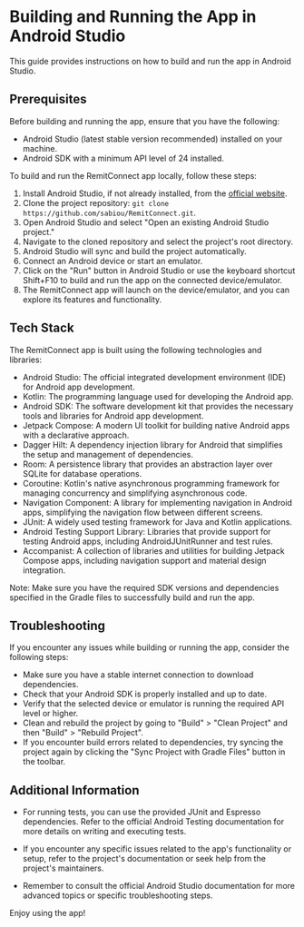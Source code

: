 # Building and Running the App in Android Studio

This guide provides instructions on how to build and run the app in Android Studio.

## Prerequisites

Before building and running the app, ensure that you have the following:

- Android Studio (latest stable version recommended) installed on your machine.
- Android SDK with a minimum API level of 24 installed.

To build and run the RemitConnect app locally, follow these steps:

1. Install Android Studio, if not already installed, from the [official website](https://developer.android.com/studio).
2. Clone the project repository: `git clone https://github.com/sabiou/RemitConnect.git`.
3. Open Android Studio and select "Open an existing Android Studio project."
4. Navigate to the cloned repository and select the project's root directory.
5. Android Studio will sync and build the project automatically.
6. Connect an Android device or start an emulator.
7. Click on the "Run" button in Android Studio or use the keyboard shortcut Shift+F10 to build and run the app on the connected device/emulator.
8. The RemitConnect app will launch on the device/emulator, and you can explore its features and functionality.

## Tech Stack

The RemitConnect app is built using the following technologies and libraries:

- Android Studio: The official integrated development environment (IDE) for Android app development.
- Kotlin: The programming language used for developing the Android app.
- Android SDK: The software development kit that provides the necessary tools and libraries for Android app development.
- Jetpack Compose: A modern UI toolkit for building native Android apps with a declarative approach.
- Dagger Hilt: A dependency injection library for Android that simplifies the setup and management of dependencies.
- Room: A persistence library that provides an abstraction layer over SQLite for database operations.
- Coroutine: Kotlin's native asynchronous programming framework for managing concurrency and simplifying asynchronous code.
- Navigation Component: A library for implementing navigation in Android apps, simplifying the navigation flow between different screens.
- JUnit: A widely used testing framework for Java and Kotlin applications.
- Android Testing Support Library: Libraries that provide support for testing Android apps, including AndroidJUnitRunner and test rules.
- Accompanist: A collection of libraries and utilities for building Jetpack Compose apps, including navigation support and material design integration.

Note: Make sure you have the required SDK versions and dependencies specified in the Gradle files to successfully build and run the app.

## Troubleshooting

If you encounter any issues while building or running the app, consider the following steps:

- Make sure you have a stable internet connection to download dependencies.
- Check that your Android SDK is properly installed and up to date.
- Verify that the selected device or emulator is running the required API level or higher.
- Clean and rebuild the project by going to "Build" > "Clean Project" and then "Build" > "Rebuild Project".
- If you encounter build errors related to dependencies, try syncing the project again by clicking the "Sync Project with Gradle Files" button in the toolbar.

## Additional Information

- For running tests, you can use the provided JUnit and Espresso dependencies. Refer to the official Android Testing documentation for more details on writing and executing tests.

- If you encounter any specific issues related to the app's functionality or setup, refer to the project's documentation or seek help from the project's maintainers.

- Remember to consult the official Android Studio documentation for more advanced topics or specific troubleshooting steps.

Enjoy using the app!